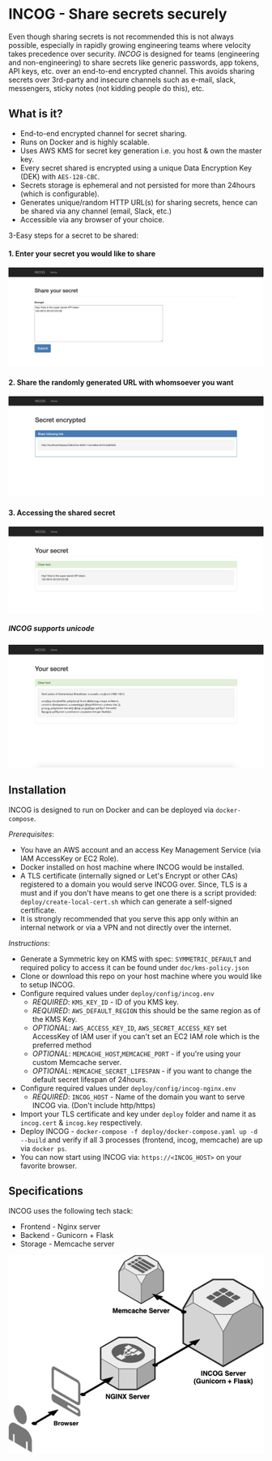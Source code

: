 # INCOG - Share secrets securely

Even though sharing secrets is not recommended this is not always possible, especially in rapidly growing engineering teams where velocity takes precedence over security. *INCOG* is designed for teams (engineering and non-engineering) to share secrets like generic passwords, app tokens, API keys, etc. over an end-to-end encrypted channel. This avoids sharing secrets over 3rd-party and insecure channels such as e-mail, slack, messengers, sticky notes (not kidding people do this), etc.

## What is it?

* End-to-end encrypted channel for secret sharing.
* Runs on Docker and is highly scalable.
* Uses AWS KMS for secret key generation i.e. you host & own the master key.
* Every secret shared is encrypted using a unique Data Encryption Key (DEK) with `AES-128-CBC`.
* Secrets storage is ephemeral and not persisted for more than 24hours (which is configurable).
* Generates unique/random HTTP URL(s) for sharing secrets, hence can be shared via any channel (email, Slack, etc.)
* Accessible via any browser of your choice. 

3-Easy steps for a secret to be shared:

#### 1. Enter your secret you would like to share

![enter_secret](./doc/images/incog_enter_secret.png)

#### 2. Share the randomly generated URL with whomsoever you want

![share_secret](./doc/images/incog_share_secret.png)

#### 3. Accessing the shared secret

![get_secret](./doc/images/incog_get_secret.png)

##### INCOG supports unicode

![unicode_secret](./doc/images/incog_unicode.png)

## Installation

INCOG is designed to run on Docker and can be deployed via `docker-compose`. 

*Prerequisites*:
* You have an AWS account and an access Key Management Service (via IAM AccessKey or EC2 Role).
* Docker installed on host machine where INCOG would be installed.
* A TLS certificate (internally signed or Let's Encrypt or other CAs) registered to a domain you would serve INCOG over. Since, TLS is a must and if you don't have means to get one there is a script provided: `deploy/create-local-cert.sh` which can generate a self-signed certificate.
* It is strongly recommended that you serve this app only within an internal network or via a VPN and not directly over the internet.

*Instructions*:
* Generate a Symmetric key on KMS with spec: `SYMMETRIC_DEFAULT` and required policy to access it can be found under `doc/kms-policy.json`
* Clone or download this repo on your host machine where you would like to setup INCOG.
* Configure required values under `deploy/config/incog.env` 
	* *REQUIRED*: `KMS_KEY_ID` - ID of you KMS key.
	* *REQUIRED*: `AWS_DEFAULT_REGION` this should be the same region as of the KMS Key.
	* *OPTIONAL*: `AWS_ACCESS_KEY_ID`, `AWS_SECRET_ACCESS_KEY` set AccessKey of IAM user if you can't set an EC2 IAM role which is the preferred method 
	* *OPTIONAL*: `MEMCACHE_HOST`,`MEMCACHE_PORT` - if you're using your custom Memcache server.
	* *OPTIONAL*: `MEMCACHE_SECRET_LIFESPAN` - if you want to change the default secret lifespan of 24hours.
* Configure required values under `deploy/config/incog-nginx.env`
	* *REQUIRED*: `INCOG_HOST` - Name of the domain you want to serve INCOG via. (Don't include http/https)
* Import your TLS certificate and key under `deploy` folder and name it as `incog.cert` & `incog.key` respectively.
* Deploy INCOG - `docker-compose -f deploy/docker-compose.yaml up -d --build` and verify if all 3 processes (frontend, incog, memcache) are up via `docker ps`.
* You can now start using INCOG via: `https://<INCOG_HOST>` on your favorite browser.

## Specifications

INCOG uses the following tech stack:
* Frontend - Nginx server
* Backend - Gunicorn + Flask 
* Storage - Memcache server

![incog_arch](./doc/images/incog_architecture.png)

